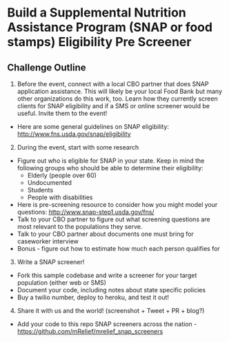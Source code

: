 # Build a Supplemental Nutrition Assistance Program (SNAP or food stamps) Eligibility Pre Screener




## Challenge Outline

1. Before the event, connect with a local CBO partner that does SNAP application assistance. This will likely be your local Food Bank but many other organizations do this work, too. Learn how they currently screen clients for SNAP eligibility and if a SMS or online screener would be useful. Invite them to the event!
  * Here are some general guidelines on SNAP eligibility:  http://www.fns.usda.gov/snap/eligibility

2. During the event, start with some research
  * Figure out who is eligible for SNAP in your state. Keep in mind the following groups who should be able to determine their eligibility:
      * Elderly (people over 60)
      * Undocumented
      * Students
      * People with disabilities
  * Here is pre-screening resource to consider how you might model your questions: http://www.snap-step1.usda.gov/fns/
  * Talk to your CBO partner to figure out what screening questions are most relevant to the populations they serve.
  * Talk to your CBO partner about documents one must bring for caseworker interview
  * Bonus - figure out how to estimate how much each person qualifies for

3. Write a SNAP screener!
  * Fork this sample codebase and write a screener for your target population (either web or SMS)
  * Document your code, including notes about state specific policies
  * Buy a twilio number, deploy to heroku, and test it out!

4. Share it with us and the world! (screenshot + Tweet + PR + blog?)
  * Add your code to this repo SNAP screeners across the nation - https://github.com/mRelief/mrelief_snap_screeners
